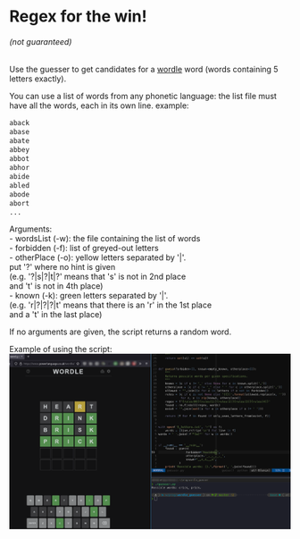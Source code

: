 # Regex for the win!
###### (not guaranteed)

Use the guesser to get candidates for a [wordle](https://www.powerlanguage.co.uk/wordle/) word (words containing 5 letters exactly).

You can use a list of words from any phonetic language: the list file must have all the words, each in its own line. example:

```
aback
abase
abate
abbey
abbot
abhor
abide
abled
abode
abort
...
```

Arguments:  
	- wordsList (-w): the file containing the list of words  
	- forbidden (-f): list of greyed-out letters  
	- otherPlace (-o): yellow letters separated by '|'.  
	  put '?' where no hint is given  
	  (e.g. '?|s|?|t|?' means that 's' is not in 2nd place  
	   and 't' is not in 4th place)  
	- known (-k): green letters separated by '|'.  
	  (e.g. 'r|?|?|?|t' means that there is an 'r' in the 1st place  
	   and a 't' in the last place)  
  
If no arguments are given, the script returns a random word.  


Example of using the script:
![Example image English](https://github.com/pelegs/wordle_guesser/blob/master/example.png)
